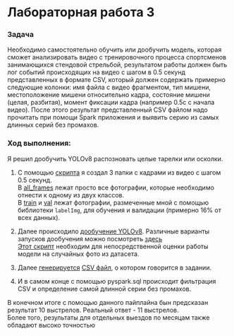 # Лабораторная работа 3

### Задача

Необходимо самостоятельно обучить или дообучить модель, которая сможет анализировать видео с тренировочного процесса спортсменов занимающихся стендовой стрельбой, результатом работы должен быть лог событий происходящих на видео с шагом в 0.5 секунд представленных в формате CSV, который должен содержать примерно следующие колонки: имя файла с видео фрагментом, тип мишени, местоположение мишени относительно кадра, состояние мишени (целая, разбитая), момент фиксации кадра (например 0.5с c начала видео). После этого результат представленный CSV файлом надо прочитать при помощи Spark приложения и выявить серию из самых длинных серий без промахов.

### Ход выполнения:

Я решил дообучить YOLOv8 распозновать целые тарелки или осколки.

1. С помощью [скрипта](/Lab3/video_to_frame.py) я создал 3 папки с кадрами из видео с шагом 0.5 секунд. \
В [all_frames](/Lab3/all_frames) лежат просто все фотографии, которые необходимо отнести к одному из двух классов. \
В [train](/Lab3/train) и [val](/Lab3/val) лежат фотографии, размеченные мной с помощью библиотеки `labelImg`, для обучения и валидации (примерно 16% от всех данных).

2. Далее происходило [дообучение YOLOv8](/Lab3/train_model.py). Различные варианты запусков дообучения можно посмотреть [здесь](https://wandb.ai/danilsmor/YOLOv8?nw=nwuserdanilsmor) \
[Этот скрипт](/Lab3/val.py) необходим для непосредственной оценки работы модели на случайных фото из датасета.

3. Далее [генерируется](/Lab3/make_csv.py) [CSV файл](/Lab3/data.csv), о котором говорится в задании.

4. И в самом конце с помощью pyspark.sql происходит фильтрация CSV и определение самой длинной серии без промахов.


В конечном итоге с помощью данного пайплайна бын предсказан результат 10 выстрелов. Реальный ответ - 11 выстрелов. \
Более того, результаты для отдельных выездов по месяцам также обладают высоко точностью